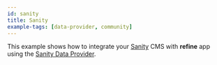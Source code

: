 ```yaml
---
id: sanity
title: Sanity
example-tags: [data-provider, community]
---
```







This example shows how to integrate your [Sanity](https://www.sanity.io/) CMS with **refine** app using the [Sanity Data Provider](https://github.com/hirenf14/refine-sanity). 



<CodeSandboxExample path="data-provider-sanity" />
